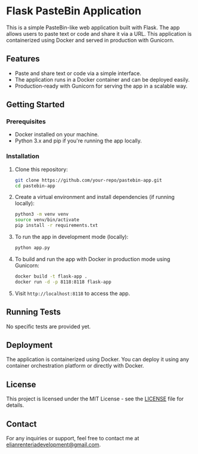 
# Flask PasteBin Application

This is a simple PasteBin-like web application built with Flask. The app allows users to paste text or code and share it via a URL. This application is containerized using Docker and served in production with Gunicorn.

## Features

- Paste and share text or code via a simple interface.
- The application runs in a Docker container and can be deployed easily.
- Production-ready with Gunicorn for serving the app in a scalable way.

## Getting Started

### Prerequisites

- Docker installed on your machine.
- Python 3.x and pip if you're running the app locally.

### Installation

1. Clone this repository:
   ```bash
   git clone https://github.com/your-repo/pastebin-app.git
   cd pastebin-app
   ```

2. Create a virtual environment and install dependencies (if running locally):
   ```bash
   python3 -m venv venv
   source venv/bin/activate
   pip install -r requirements.txt
   ```

3. To run the app in development mode (locally):
   ```bash
   python app.py
   ```

4. To build and run the app with Docker in production mode using Gunicorn:
   ```bash
   docker build -t flask-app .
   docker run -d -p 8118:8118 flask-app
   ```

5. Visit `http://localhost:8118` to access the app.

## Running Tests

No specific tests are provided yet.

## Deployment

The application is containerized using Docker. You can deploy it using any container orchestration platform or directly with Docker.

## License

This project is licensed under the MIT License - see the [LICENSE](LICENSE) file for details.

## Contact

For any inquiries or support, feel free to contact me at [elianrenteriadevelopment@gmail.com](mailto:elianrenteriadevelopment@gmail.com).
